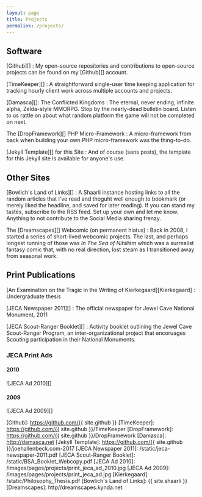 ```yaml
---
layout: page
title: Projects
permalink: /projects/
---
```


Software
-------------------------------------------------------------------------------

[Github][]
: My open-source repositories and contributions to open-source projects can be
found on my [Github][] <i class="fa fa-github" aria-hidden="true"></i> account.

[TimeKeeper][]
: A straightforward single-user time keeping application for tracking hourly
client work across multiple accounts and projects.

[Damasca][]: The Conflicted Kingdoms
: The eternal, never ending, infinite alpha, Zelda-style MMORPG. Stop by the
nearly-dead bulletin board. Listen to us rattle on about what random platform
the game will not be completed on next.

The [DropFramework][] PHP Micro-Framework 
: A micro-framework from back when building your own PHP micro-framework was the
thing-to-do.

[Jekyll Template][] for this Site
: And of course (sans posts), the template for this Jekyll site is available for
anyone's use.

Other Sites
-------------------------------------------------------------------------------

[Bowlich's Land of Links][]
: A Shaarli instance hosting links to all the random articles that I've read and
thoguht well enough to bookmark (or merely liked the headline, and saved for
later reading). If you can stand my tastes, subscribe to the RSS feed. Set up
your own and let me know. Anything to not contribute to the Social Media sharing
frenzy.

The [Dreamscapes][] Webcomic (on permanent hiatus)
: Back in 2008, I started a series of short-lived webcomic projects. The last,
and perhaps longest running of those was _In The Sea of Nihilism_ which was a
surrealist fantasy comic that, with no real direction, lost steam as I
transitioned away from seasonal work.

Print Publications
-------------------------------------------------------------------------------

[An Examination on the Tragic in the Writing of Kierkegaard][Kierkegaard]
: Undergraduate thesis

[JECA Newspaper 2011][]
: The official newspaper for Jewel Cave National Monument, 2011

[JECA Scout-Ranger Booklet][]
: Activity booklet outlining the Jewel Cave Scout-Ranger Program, an
inter-organizational project that encoruages Scouting participation in their
National Monuments.

### JECA Print Ads

#### 2010

![JECA Ad 2010][]

#### 2009

![JECA Ad 2009][]

[Github]: https://github.com/{{ site.github }}
[TimeKeeper]: https://github.com/{{ site.github }}/TimeKeeper
[DropFramework]: https://github.com/{{ site.github }}/DropFramework
[Damasca]: http://damasca.net
[Jekyll Template]: https://github.com/{{ site.github }}/joehallenbeck.com-2017
[JECA Newspaper 2011]: /static/jeca-newspaper-2011.pdf
[JECA Scout-Ranger Booklet]: /static/BSA_Booklet_Webcopy.pdf
[JECA Ad 2010]: /images/pages/projects/print_jeca_ad_2010.jpg
[JECA Ad 2009]: /images/pages/projects/print_jeca_ad.jpg
[Kierkegaard]: /static/Philosophy_Thesis.pdf
[Bowlich's Land of Links]: {{ site.shaarli }}
[Dreamscapes]: http//dreamscapes.kynda.net
